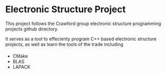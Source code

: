 # Electronic Structure Project

This project follows the Crawford group electronic structure programming projects github directory.  

It serves as a tool to effecienty program C++ based electronic structure projects, as well as learn the tools of the trade including
####
- CMake
- BLAS
- LAPACK
